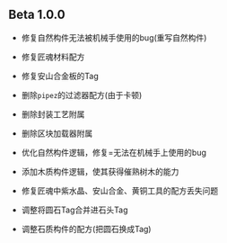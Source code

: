 ## Beta 1.0.0
 - 修复自然构件无法被机械手使用的bug(重写自然构件)
 - 修复匠魂材料配方
 - 修复安山合金板的Tag

 - 删除`pipez`的过滤器配方(由于卡顿)
 - 删除封装工艺附属
 - 删除区块加载器附属

 - 优化自然构件逻辑，修复=无法在机械手上使用的bug
 - 添加木质构件逻辑，使其获得催熟树木的能力
 - 修复匠魂中紫水晶、安山合金、黄铜工具的配方丢失问题

 - 调整将圆石Tag合并进石头Tag
 - 调整石质构件的配方(把圆石换成Tag)